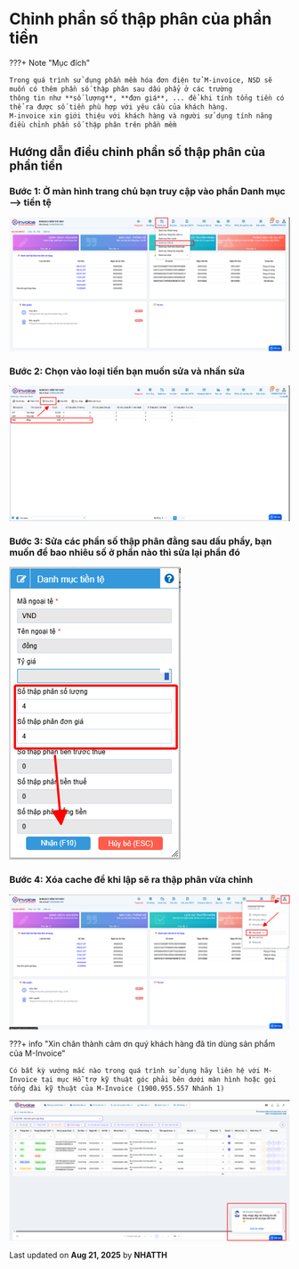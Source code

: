 # **Chỉnh phần số thập phân của phần tiền**

???+ Note "Mục đích"

    Trong quá trình sử dụng phần mềm hóa đơn điện tử M-invoice, NSD sẽ muốn có thêm phần số thập phân sau dấu phẩy ở các trường
    thông tin như **số lượng**, **đơn giá**, ... để khi tính tổng tiền có thể ra được số tiền phù hợp với yêu cầu của khách hàng.
    M-invoice xin giới thiệu với khách hàng và người sử dụng tính năng điều chỉnh phần số thập phân trên phần mềm

## **Hướng dẫn điều chỉnh phần số thập phân của phần tiền**

### **Bước 1: Ở màn hình trang chủ bạn truy cập vào phần Danh mục --> tiền tệ**

![Hình 1](../../assets/images/invoice1/thap-phan-1.png "Hãy bấm vào để xem rõ hơn")

### **Bước 2: Chọn vào loại tiền bạn muốn sửa và nhấn sửa**

![Hình 1](../../assets/images/invoice1/thap-phan-2.png "Hãy bấm vào để xem rõ hơn")

### **Bước 3: Sửa các phần số thập phân đằng sau dấu phẩy, bạn muốn để bao nhiêu số ở phần nào thì sửa lại phần đó**

![Hình 1](../../assets/images/invoice1/thap-phan-3.png "Hãy bấm vào để xem rõ hơn")

### **Bước 4: Xóa cache để khi lập sẽ ra thập phân vừa chỉnh**

![Hình 1](../../assets/images/invoice1/thap-phan-4.png "Hãy bấm vào để xem rõ hơn")

???+ info "Xin chân thành cảm ơn quý khách hàng đã tin dùng sản phẩm của M-Invoice"

    Có bất kỳ vướng mắc nào trong quá trình sử dụng hãy liên hệ với M-Invoice tại mục Hỗ trợ kỹ thuật góc phải bên dưới màn hình hoặc gọi tổng đài kỹ thuật của M-Invoice (1900.955.557 Nhánh 1)

![Hình 5](../../assets/images/invoice2/hotro.png "Hãy bấm vào để xem rõ hơn")

<div class="last-updated">Last updated on <strong>Aug 21, 2025</strong> by <strong>NHATTH</strong></div>
